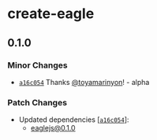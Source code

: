 # create-eagle

## 0.1.0

### Minor Changes

- [`a16c054`](https://github.com/toyamarinyon/eagle/commit/a16c054c8b12cad991ca1d72a4ff2ca133a3d6fc) Thanks [@toyamarinyon](https://github.com/toyamarinyon)! - alpha

### Patch Changes

- Updated dependencies [[`a16c054`](https://github.com/toyamarinyon/eagle/commit/a16c054c8b12cad991ca1d72a4ff2ca133a3d6fc)]:
  - eaglejs@0.1.0

